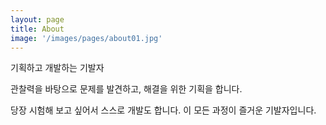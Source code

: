 ```yaml
---
layout: page
title: About
image: '/images/pages/about01.jpg'
---
```


기획하고 개발하는 기발자


관찰력을 바탕으로 문제를 발견하고, 해결을 위한 기획을 합니다. 

당장 시험해 보고 싶어서 스스로 개발도 합니다. 이 모든 과정이 즐거운 기발자입니다.

